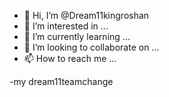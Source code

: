 - 👋 Hi, I’m @Dream11kingroshan
- 👀 I’m interested in ...
- 🌱 I’m currently learning ...
- 💞️ I’m looking to collaborate on ...
- 📫 How to reach me ...

<!---
Dream11kingroshan/Dream11kingroshan is a ✨ special ✨ repository because its `README.md` (this file) appears on your GitHub profile.
You can click the Preview link to take a look at your changes.
--->
-my dream11teamchange
